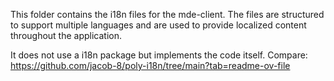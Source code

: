 This folder contains the i18n files for the mde-client.
The files are structured to support multiple languages and are used to provide
localized content throughout the application.

It does not use a i18n package but implements the code itself. Compare:
https://github.com/jacob-8/poly-i18n/tree/main?tab=readme-ov-file
